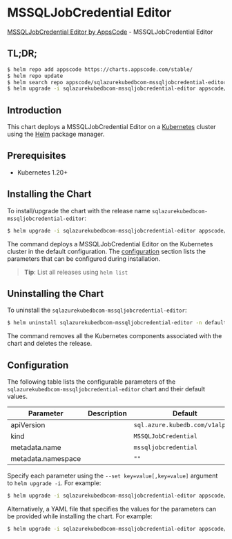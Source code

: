 # MSSQLJobCredential Editor

[MSSQLJobCredential Editor by AppsCode](https://appscode.com) - MSSQLJobCredential Editor

## TL;DR;

```bash
$ helm repo add appscode https://charts.appscode.com/stable/
$ helm repo update
$ helm search repo appscode/sqlazurekubedbcom-mssqljobcredential-editor --version=v0.14.0
$ helm upgrade -i sqlazurekubedbcom-mssqljobcredential-editor appscode/sqlazurekubedbcom-mssqljobcredential-editor -n default --create-namespace --version=v0.14.0
```

## Introduction

This chart deploys a MSSQLJobCredential Editor on a [Kubernetes](http://kubernetes.io) cluster using the [Helm](https://helm.sh) package manager.

## Prerequisites

- Kubernetes 1.20+

## Installing the Chart

To install/upgrade the chart with the release name `sqlazurekubedbcom-mssqljobcredential-editor`:

```bash
$ helm upgrade -i sqlazurekubedbcom-mssqljobcredential-editor appscode/sqlazurekubedbcom-mssqljobcredential-editor -n default --create-namespace --version=v0.14.0
```

The command deploys a MSSQLJobCredential Editor on the Kubernetes cluster in the default configuration. The [configuration](#configuration) section lists the parameters that can be configured during installation.

> **Tip**: List all releases using `helm list`

## Uninstalling the Chart

To uninstall the `sqlazurekubedbcom-mssqljobcredential-editor`:

```bash
$ helm uninstall sqlazurekubedbcom-mssqljobcredential-editor -n default
```

The command removes all the Kubernetes components associated with the chart and deletes the release.

## Configuration

The following table lists the configurable parameters of the `sqlazurekubedbcom-mssqljobcredential-editor` chart and their default values.

|     Parameter      | Description |                  Default                   |
|--------------------|-------------|--------------------------------------------|
| apiVersion         |             | <code>sql.azure.kubedb.com/v1alpha1</code> |
| kind               |             | <code>MSSQLJobCredential</code>            |
| metadata.name      |             | <code>mssqljobcredential</code>            |
| metadata.namespace |             | <code>""</code>                            |


Specify each parameter using the `--set key=value[,key=value]` argument to `helm upgrade -i`. For example:

```bash
$ helm upgrade -i sqlazurekubedbcom-mssqljobcredential-editor appscode/sqlazurekubedbcom-mssqljobcredential-editor -n default --create-namespace --version=v0.14.0 --set apiVersion=sql.azure.kubedb.com/v1alpha1
```

Alternatively, a YAML file that specifies the values for the parameters can be provided while
installing the chart. For example:

```bash
$ helm upgrade -i sqlazurekubedbcom-mssqljobcredential-editor appscode/sqlazurekubedbcom-mssqljobcredential-editor -n default --create-namespace --version=v0.14.0 --values values.yaml
```
